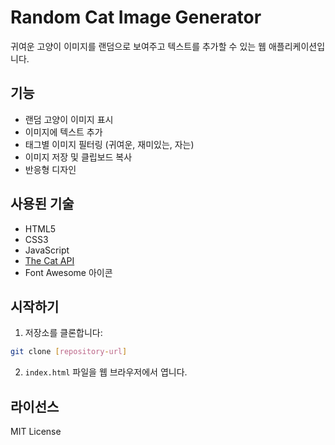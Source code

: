 # Random Cat Image Generator

귀여운 고양이 이미지를 랜덤으로 보여주고 텍스트를 추가할 수 있는 웹 애플리케이션입니다.

## 기능

- 랜덤 고양이 이미지 표시
- 이미지에 텍스트 추가
- 태그별 이미지 필터링 (귀여운, 재미있는, 자는)
- 이미지 저장 및 클립보드 복사
- 반응형 디자인

## 사용된 기술

- HTML5
- CSS3
- JavaScript
- [The Cat API](https://cataas.com)
- Font Awesome 아이콘

## 시작하기

1. 저장소를 클론합니다:
```bash
git clone [repository-url]
```

2. `index.html` 파일을 웹 브라우저에서 엽니다.

## 라이선스

MIT License

